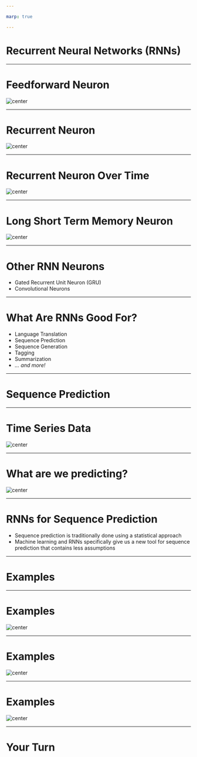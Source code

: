 ```yaml
---

marp: true

---
```


<style>
img[alt~="center"] {
  display: block;
  margin: 0 auto;
}
</style>

# Recurrent Neural Networks (RNNs)

<!--
We have encountered numerous deep neural networks throughout this course. In previous tracks we've covered, training data flowed through the network (feedforward), and then adjustments were made to the weights in the network from the last layer through the first (backpropagation).

Just to name a few, we've used dense layers, dropout layers, convolutional layers, and pooling layers. In this unit we will learn about recurrent neural networks, which are not strictly feedforward networks.
-->

---

# Feedforward Neuron

![center](res/ff_neuron.png)

<!--
Here we see a typical feedforward neuron. Depending on the size of the layers before and after, one or more weights feed into the neuron. These are multiplied by the bias, summed, and then passed through an activation function. The resultant value is then passed to the nodes in the next layer of the network.

Image Details:
* [ff_neuron.png](https://opensource.google/docs/copyright/): Copyright Google
-->

---

# Recurrent Neuron

![center](res/r_neuron.png)

<!--
Here is a recurrent neuron. You can see that the recurrent neuron looks a lot like a feedforward neuron, except that it also feeds its output back into its inputs.

Imagine we have a fully connected layer that is 10 nodes wide before this neuron. In a typical feedforward, fully-connected network, we would expect 10 inputs, one for each of the nodes in the previous layer. In this case we'll actually have 11 inputs: one for each of the nodes in the previous layer and the output of the node itself.

What does this do? This gives the neuron memory over time. It allows you to pass a series of data points into the network over time.

Image Details:
* [r_neuron.png](https://opensource.google/docs/copyright/): Copyright Google
-->

---

# Recurrent Neuron Over Time

![center](res/unrolled.png)

<!--
This is what it would look like to "unroll" the flow of data through a recurrent neuron over time. You can see that it typically starts out with a seeded input value of zero for its backfeed. At each point in the series, the neuron both passes data to the next layer of neurons and passes data forward in time to itself the next time it fires.

Also note that we're looking at a single neuron in a layer with one input and one output. In reality you'll have wide layers, so imagine multiple recurrent nodes side by side, each with multiple inputs and outputs.

Image Details:
* [unrolled.png](https://opensource.google/docs/copyright/): Copyright Google

-->

---

# Long Short Term Memory Neuron

![center](res/lstm_neuron.png)

<!--
With a typical recurrent neural network, the network tends to have a very short memory. As the sequences passing through the network get longer, the network forgets what it first saw. There have been a few strategies to get around this, one of which is the "long short term memory" (LSTM) neuron.

On this slide you can see a very simplified LSTM cell. If you look at the horizontal center, you can see the standard neuron: X-in, y-out. However, instead of having a single feedback like a standard recurrent neuron, this neuron passes two weights back to itself. One represents the long-term member, and the other represents the short-term member.

You can see that the short-term state gets mixed with the weights in a set of activation functions labelled A1 through A4. The outputs of these functions, as well as the long-term state, then get passed through a series of gates that ultimately lead to the output of a new y, c, and h value.

The numbered gates in order are:

1. The forget gate
2. The input gate
3. Addition of the forget and input gate
4. The output gate

LSTM cells are often higher-performing than standard recurrent cells. They also often train faster than standard recurrent cells.

Image Details:
* [lstm_neuron.png](https://opensource.google/docs/copyright/): Copyright Google
-->

---

# Other RNN Neurons

* Gated Recurrent Unit Neuron (GRU)
* Convolutional Neurons

<!--
The LSTM cell is pretty complex. There is an alternative called the "Gated Recurrent Unit" (GRU) neuron. The GRU has a single feedback channel that manages both short- and long-term state.

Another type of neuron that performs very well for sequence tasks alongside, or in place of, LSTM and GRU neurons are convolutional neurons. We'll see a convolutional neuron in action in our lab.
-->

---

# What Are RNNs Good For?

* Language Translation
* Sequence Prediction
* Sequence Generation
* Tagging
* Summarization
* *... and more!*

<!--
Recurrent neural networks are useful for solving a variety of problems. They are commonly used on problems where there is a sequence of data that needs to be processed. For example, they can convert from one language to another. They are also useful in sequence prediction. For example, you might use an RNN to try to predict stock prices or temperatures over time. Since they also work so well with sequences, they can be used to generate sequences such as musical notes or strokes on a canvas. They can also process data such as video and "tag" those videos. Another application is summarization. A RNN can ingest a large amount of text and create a summary about that text.

There are many many more applications of RNNs.
-->

---

# Sequence Prediction

<!--
One application that RNNs are particularly good at is sequence prediction. Our lab will actually be a sequence prediction lab.

So far in this course, all of our predictions have assumed the data are time-independent. That is, we could shuffle around all the data points and prediction points in time, and nothing would change.

For example, consider the model we used earlier to predict height from shoe size. The dataset we used was all the students in the class. Now, if we shuffle around all those students, and take the data points in a different order, the model doesn't change.
-->

---

# Time Series Data

![center](res/time_series.png)

<!--
In this unit, we will look at sequence prediction. In sequence prediction the input data is an *ordered* set of data, most commonly a time series. A time series is a set of data where the index is a date. Since dates have an inherent ordering, time
series are ordered data.

Image Details:
* [time_series.png](https://opensource.google/docs/copyright/): Copyright Google

-->

---

# What are we predicting?

![center](res/time_series_2.png)

<!--
Sequence prediction is about predicting what happens next in a sequence. For example, if we have a year's worth of data, we may
want to know what happens in Q1 of the next year.

Image Details:
* [time_series_2.png](https://opensource.google/docs/copyright/): Copyright Google

-->

---

# RNNs for Sequence Prediction

- Sequence prediction is traditionally done using a statistical approach
- Machine learning and RNNs specifically give us a new tool for sequence prediction that contains less assumptions

<!--
The standard approach to sequence prediction for several years was a statistical one (like Markov chains or ARIMA). 

*There may not be a need to go into detail, but you could mention Markov Chains or ARIMA time series forecasting. Suffice to say, these approaches often require a lot of assumptions, such as a transition matrix of probabilities, or a normal distribution of noise.*

RNNs allow the data to "speak for themselves." Using an RNN is a largely non-parametric approach. The downside is that RNNs usually need more data to make good predictions.

-->

---

# Examples

<!--

*Walk students through the following examples. These are just a few examples. There are many more, so feel free to elaborate on these and/or add others.*

-->

---

# Examples

![center](res/stock_paper.png)

<!--
One of the most common examples of sequence prediction is predicting stock prices. Stock prices are notoriously volatile, but a lot of people are involved in the practice of trying to predict them. There are entire industries based on this practice.

Image Details:
* [stock_paper.png](https://unsplash.com/photos/IT6aov1ScW0): Unsplash License

-->

---

# Examples

![center](res/rain_forecast.png)

<!--
Predicting the weather based on previous days of weather could also be an important application of sequence prediction. While most meteorological systems use a parametric approach based on input data (such as air pressure, cloud cover, etc.), a sequence prediction model can go surprisingly far.

Image Details:
* [rain_forecast.png](https://unsplash.com/photos/zNGPmIVPQf4): Unsplash License
-->

---

# Examples

![center](res/train_station.jpg)

<!--
You may want to predict the number of travelers at a train station on a given day, given the previous data of how many travelers were there each day. RNNs pick up on things like varieties of seasonality (e.g., weekday vs weekend, holiday season) and noise.

However, especially for time series with seasonality, we need to have enough data. For example, if we only have data for October and November, we won't do very well at predicting December because it is a holiday month; we would ideally have data for December of the previous year (if not multiple years).

Image Details:
* [train_station.jpg](https://www.pexels.com/photo/grayscale-photography-of-people-walking-in-train-station-735795/): Pexels License
-->

---

# Your Turn

<!--
In the lab we'll use a recurrent neural network to predict a sequence of vibration readings from an engine. We'll see how to apply TensorFlow with Keras to build, test, and tune your model.
-->
